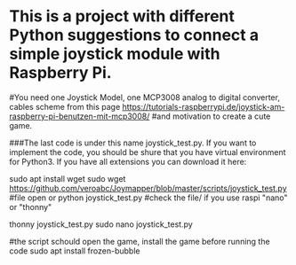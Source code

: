 # This is a project with different Python suggestions to connect a simple joystick module with Raspberry Pi. 
#You need one Joystick Model, one MCP3008 analog to digital converter, cables scheme from this page https://tutorials-raspberrypi.de/joystick-am-raspberry-pi-benutzen-mit-mcp3008/ 
#and motivation to create a cute game.

###The last code is under this name joystick_test.py. If you want to implement the code, you should be shure that you have virtual environment for Python3.
If you have all extensions you can download it here:

sudo apt install wget
sudo wget https://github.com/veroabc/Joymapper/blob/master/scripts/joystick_test.py
#file open or
python joystick_test.py 
#check the file/ if you use raspi "nano" or "thonny"

thonny joystick_test.py
sudo nano joystick_test.py

#the script schould open the game, install the game before running the code
sudo apt install frozen-bubble






